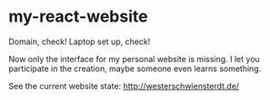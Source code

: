 # my-react-website
Domain, check! 
Laptop set up, check! 

Now only the interface for my personal website is missing. I let you participate in the creation, maybe someone even learns something.

See the current website state: http://westerschwiensterdt.de/

